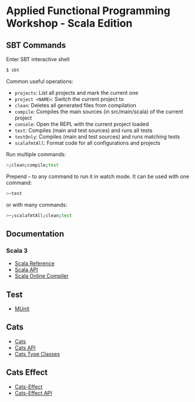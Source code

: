 # Applied Functional Programming Workshop - Scala Edition

## SBT Commands

Enter SBT interactive shell

```sh
$ sbt
```

Common useful operations:

- `projects`: List all projects and mark the current one
- `project <NAME>`: Switch the current project to <NAME>
- `clean`: Deletes all generated files from compilation
- `compile`: Compiles the main sources (in src/main/scala) of the current project
- `console`: Open the REPL with the current project loaded
- `test`: Compiles (main and test sources) and runs all tests
- `testOnly`: Compiles (main and test sources) and runs matching tests
- `scalafmtAll`: Format code for all configurations and projects

Run multiple commands:

```sh
>;clean;compile;test
```

Prepend `~` to any command to run it in watch mode. It can be used with one command:

```sh
>~test
```

or with many commands:

```sh
>~;scalafmtAll;clean;test
```

## Documentation

### Scala 3

- [Scala Reference](https://docs.scala-lang.org/scala3/reference/index.html)
- [Scala API](https://www.scala-lang.org/api/3.1.3/)
- [Scala Online Compiler](https://scastie.scala-lang.org/)

## Test

- [MUnit](https://scalameta.org/munit/)

## Cats

- [Cats](https://typelevel.org/cats/)
- [Cats API](https://typelevel.org/cats/api/cats/index.html)
- [Cats Type Classes](https://github.com/tpolecat/cats-infographic)

## Cats Effect

- [Cats-Effect](https://typelevel.org/cats-effect/docs/getting-started)
- [Cats-Effect API](https://typelevel.org/cats-effect/api/3.x/cats/effect/index.html)
